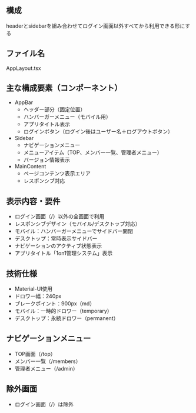 ## 構成
headerとsidebarを組み合わせてログイン画面以外すべてから利用できる形にする

## ファイル名
AppLayout.tsx

## 主な構成要素（コンポーネント）
- AppBar
    - ヘッダー部分（固定位置）
    - ハンバーガーメニュー（モバイル用）
    - アプリタイトル表示
    - ログインボタン（ログイン後はユーザー名＋ログアウトボタン）
- Sidebar
    - ナビゲーションメニュー
    - メニューアイテム（TOP、メンバー一覧、管理者メニュー）
    - バージョン情報表示
- MainContent
    - ページコンテンツ表示エリア
    - レスポンシブ対応

## 表示内容・要件
- ログイン画面（/）以外の全画面で利用
- レスポンシブデザイン（モバイル/デスクトップ対応）
- モバイル：ハンバーガーメニューでサイドバー開閉
- デスクトップ：常時表示サイドバー
- ナビゲーションのアクティブ状態表示
- アプリタイトル「1on1管理システム」表示

## 技術仕様
- Material-UI使用
- ドロワー幅：240px
- ブレークポイント：900px（md）
- モバイル：一時的ドロワー（temporary）
- デスクトップ：永続ドロワー（permanent）

## ナビゲーションメニュー
- TOP画面（/top）
- メンバー一覧（/members）
- 管理者メニュー（/admin）

## 除外画面
- ログイン画面（/）は除外